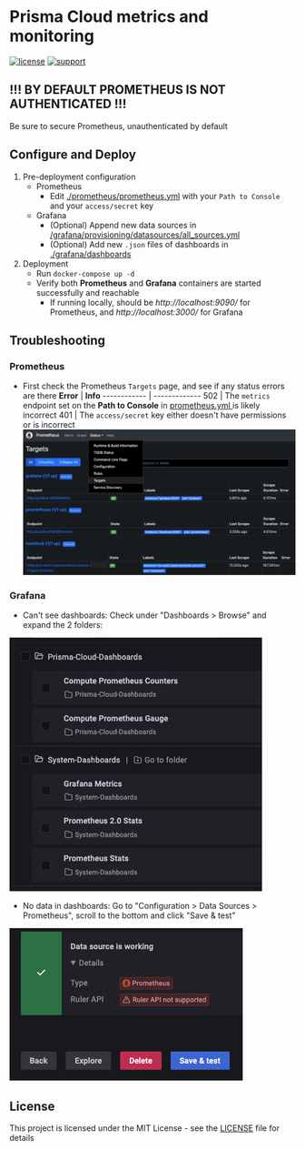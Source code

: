 # Prisma Cloud metrics and monitoring

[![license](https://img.shields.io/badge/license-MIT-blue.svg)](./LICENSE) [![support](https://img.shields.io/badge/Support%20Level-Community-yellowgreen)](./SUPPORT.md)

## !!! BY DEFAULT PROMETHEUS IS NOT AUTHENTICATED !!!
Be sure to secure Prometheus, unauthenticated by default

## Configure and Deploy
1. Pre-deployment configuration
    * Prometheus
        * Edit [./prometheus/prometheus.yml](./prometheus/prometheus.yml) with your `Path to Console` and your `access/secret` key
    * Grafana
        * (Optional) Append new data sources in [/grafana/provisioning/datasources/all_sources.yml](./grafana/provisioning/datasources/all_sources.yml)
        * (Optional) Add new `.json` files of dashboards in [./grafana/dashboards](./grafana/dashboards/)
1. Deployment
    * Run `docker-compose up -d`
    * Verify both **Prometheus** and **Grafana** containers are started successfully and reachable
        * If running locally, should be *http://localhost:9090/* for Prometheus, and *http://localhost:3000/* for Grafana

## Troubleshooting
### Prometheus
* First check the Prometheus `Targets` page, and see if any status errors are there
    **Error** | **Info**
    ------------ | -------------
    502 | The  `metrics`  endpoint set on the  **Path to Console**  in [ prometheus.yml ]( ./prometheus/prometheus.yml ) is likely incorrect 
    401 |  The `access/secret` key either doesn't have permissions or is incorrect
![](2022-05-03-15-57-20.png)

### Grafana
* Can't see dashboards: Check under "Dashboards > Browse" and expand the 2 folders:

![](2022-05-03-16-00-50.png)

* No data in dashboards: Go to "Configuration > Data Sources > Prometheus", scroll to the bottom and click "Save & test"

![](2022-05-03-15-59-16.png)

## License
This project is licensed under the MIT License - see the [LICENSE](./LICENSE) file for details
